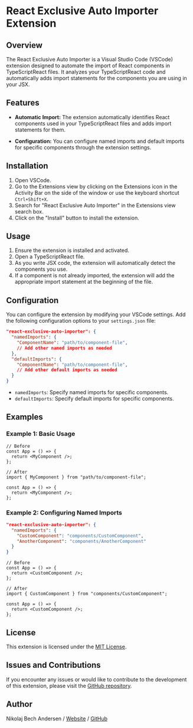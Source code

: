 # React Exclusive Auto Importer Extension

## Overview

The React Exclusive Auto Importer is a Visual Studio Code (VSCode) extension designed to automate the import of React components in TypeScriptReact files. It analyzes your TypeScriptReact code and automatically adds import statements for the components you are using in your JSX.

## Features

- **Automatic Import:** The extension automatically identifies React components used in your TypeScriptReact files and adds import statements for them.

- **Configuration:** You can configure named imports and default imports for specific components through the extension settings.

## Installation

1. Open VSCode.
2. Go to the Extensions view by clicking on the Extensions icon in the Activity Bar on the side of the window or use the keyboard shortcut `Ctrl+Shift+X`.
3. Search for "React Exclusive Auto Importer" in the Extensions view search box.
4. Click on the "Install" button to install the extension.

## Usage

1. Ensure the extension is installed and activated.
2. Open a TypeScriptReact file.
3. As you write JSX code, the extension will automatically detect the components you use.
4. If a component is not already imported, the extension will add the appropriate import statement at the beginning of the file.

## Configuration

You can configure the extension by modifying your VSCode settings. Add the following configuration options to your `settings.json` file:

```json
"react-exclusive-auto-importer": {
  "namedImports": {
    "ComponentName": "path/to/component-file",
    // Add other named imports as needed
  },
  "defaultImports": {
    "ComponentName": "path/to/component-file",
    // Add other default imports as needed
  }
}
```

- `namedImports`: Specify named imports for specific components.
- `defaultImports`: Specify default imports for specific components.

## Examples

### Example 1: Basic Usage

```tsx
// Before
const App = () => {
  return <MyComponent />;
};
```

```tsx
// After
import { MyComponent } from "path/to/component-file";

const App = () => {
  return <MyComponent />;
};
```

### Example 2: Configuring Named Imports

```json
"react-exclusive-auto-importer": {
  "namedImports": {
    "CustomComponent": "components/CustomComponent",
    "AnotherComponent": "components/AnotherComponent"
  }
}
```

```tsx
// Before
const App = () => {
  return <CustomComponent />;
};
```

```tsx
// After
import { CustomComponent } from "components/CustomComponent";

const App = () => {
  return <CustomComponent />;
};
```

## License

This extension is licensed under the [MIT License](LICENSE).

## Issues and Contributions

If you encounter any issues or would like to contribute to the development of this extension, please visit the [GitHub repository](https://github.com/nikolajbech/react-exclusive-auto-importer).

## Author

Nikolaj Bech Andersen / [Website](https://prozense.com) / [GitHub](https://github.com/nikolajbech)
